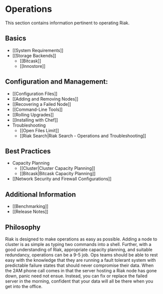 # Operations

This section contains information pertinent to operating Riak.

## Basics

* [[System Requirements]]
* [[Storage Backends]]
  * [[Bitcask]]
  * [[Innostore]]

## Configuration and Management:

* [[Configuration Files]]
* [[Adding and Removing Nodes]]
* [[Recovering a Failed Node]]
* [[Command-Line Tools]]
* [[Rolling Upgrades]]
* [[Installing with Chef]]
* Troubleshooting   
  * [[Open Files Limit]]
  * [[Riak Search|Riak Search - Operations and Troubleshooting]]
  
## Best Practices
  
* Capacity Planning
  * [[Cluster|Cluster Capacity Planning]]
  * [[Bitcask|Bitcask Capacity Planning]]
* [[Network Security and Firewall Configurations]]

## Additional Information

* [[Benchmarking]]
* [[Release Notes]]

## Philosophy

Riak is designed to make operations as easy as possible. Adding a node to
cluster is as simple as typing two commands into a shell. Further, with a good
understanding of Riak, appropriate capacity planning, and suitable redundancy,
operations can be a 9-5 job. Ops teams should be able to rest easy with the
knowledge that they are running a fault tolerant system with predictable failure
states that should never compromise their data. When the 2AM phone call comes in
that the server hosting a Riak node has gone down, panic need not ensue.
Instead, you can fix or replace the failed server in the morning, confident that
your data will all be there when you get into the office.